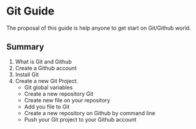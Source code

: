 # Git Guide

The proposal of this guide is help anyone to get start on Git/Github world.

## Summary

1. What is Git and Github
2. Create a Github account
3. Install Git
4. Create a new Git Project. 
   - Git global variables
   - Create a new repository Git
   - Create new file on your repository
   - Add you file to Git
   - Create a new repository on Github by command line
   - Push your Git project to your Github account
